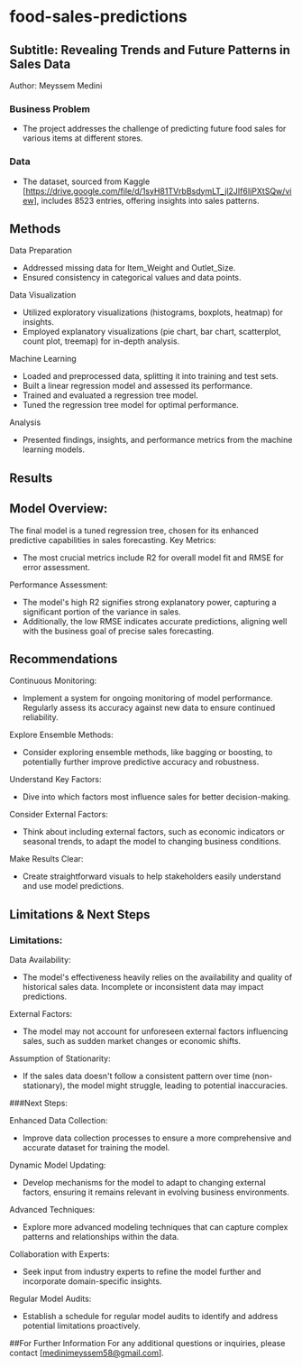 # food-sales-predictions
## Subtitle: Revealing Trends and Future Patterns in Sales Data

Author: Meyssem Medini

### Business Problem
- The project addresses the challenge of predicting future food sales for various items at different stores.

### Data
- The dataset, sourced from Kaggle [https://drive.google.com/file/d/1syH81TVrbBsdymLT_jl2JIf6IjPXtSQw/view], includes 8523 entries, offering insights into sales patterns.

## Methods

Data Preparation
- Addressed missing data for Item_Weight and Outlet_Size.
- Ensured consistency in categorical values and data points.

Data Visualization
- Utilized exploratory visualizations (histograms, boxplots, heatmap) for insights.
- Employed explanatory visualizations (pie chart, bar chart, scatterplot, count plot, treemap) for in-depth analysis.

Machine Learning
- Loaded and preprocessed data, splitting it into training and test sets.
- Built a linear regression model and assessed its performance.
- Trained and evaluated a regression tree model.
- Tuned the regression tree model for optimal performance.

Analysis
- Presented findings, insights, and performance metrics from the machine learning models.

## Results

## Model Overview:

The final model is a tuned regression tree, chosen for its enhanced predictive capabilities in sales forecasting.
Key Metrics:
- The most crucial metrics include R2 for overall model fit and RMSE for error assessment.

Performance Assessment:
- The model's high R2 signifies strong explanatory power, capturing a significant portion of the variance in sales.
- Additionally, the low RMSE indicates accurate predictions, aligning well with the business goal of precise sales forecasting.

## Recommendations

Continuous Monitoring:
- Implement a system for ongoing monitoring of model performance. Regularly assess its accuracy against new data to ensure continued reliability.

Explore Ensemble Methods:
- Consider exploring ensemble methods, like bagging or boosting, to potentially further improve predictive accuracy and robustness.

Understand Key Factors:
- Dive into which factors most influence sales for better decision-making.

Consider External Factors:
- Think about including external factors, such as economic indicators or seasonal trends, to adapt the model to changing business conditions.

Make Results Clear:
- Create straightforward visuals to help stakeholders easily understand and use model predictions.

## Limitations & Next Steps

### Limitations:

Data Availability:
- The model's effectiveness heavily relies on the availability and quality of historical sales data. Incomplete or inconsistent data may impact predictions.

External Factors:
- The model may not account for unforeseen external factors influencing sales, such as sudden market changes or economic shifts.

Assumption of Stationarity:
- If the sales data doesn't follow a consistent pattern over time (non-stationary), the model might struggle, leading to potential inaccuracies.

###Next Steps:

Enhanced Data Collection:
- Improve data collection processes to ensure a more comprehensive and accurate dataset for training the model.

Dynamic Model Updating:
- Develop mechanisms for the model to adapt to changing external factors, ensuring it remains relevant in evolving business environments.

Advanced Techniques:
- Explore more advanced modeling techniques that can capture complex patterns and relationships within the data.

Collaboration with Experts:
- Seek input from industry experts to refine the model further and incorporate domain-specific insights.

Regular Model Audits:
- Establish a schedule for regular model audits to identify and address potential limitations proactively.

##For Further Information
For any additional questions or inquiries, please contact [medinimeyssem58@gmail.com].
